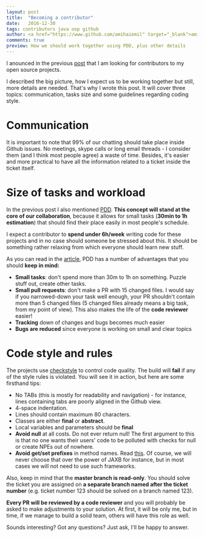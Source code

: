 ```yaml
---
layout: post
title:  "Becoming a contributor"
date:   2016-12-30
tags: contributors java oop github
author: <a href="https://www.github.com/amihaiemil" target="_blank">amihaiemil</a>
comments: true
preview: How we should work together using PDD, plus other details
---
```


I anounced in the previous [post](http://www.amihaiemil.com/2016/12/22/contributors-wanted.html) that I am looking for contributors to my open source projects.

I described the big picture, how I expect us to be working together  but still, more details are needed. That's why I wrote this post. It will cover three topics: communication, tasks size and some guidelines regarding coding style.

# Communication
It is important to note that 99% of our chatting should take place inside Github issues. No meetings, skype calls or long email threads - I consider them (and I think most people agree) a waste of time. Besides, it's easier and more practical to have all the information related to a ticket inside the ticket itself.

# Size of tasks and workload
In the previous post I also mentioned [PDD](http://www.yegor256.com/2009/03/04/pdd.html). **This concept will stand at the core of our collaboration**, because it allows for small tasks (**30min to 1h estimation**) that should find their place easily in most people's schedule.

I expect a contributor to **spend under 6h/week** writing code for these projects and in no case should someone be stressed about this. It should be something rather relaxing from which everyone should learn new stuff.

As you can read in the [article](http://www.yegor256.com/2009/03/04/pdd.html), PDD has a number of advantages that you should **keep in mind:**

  - **Small tasks**: don't spend more than 30m to 1h on something. Puzzle stuff out, create other tasks.
  - **Small pull requests**: don't make a PR with 15 changed files. I would say if you narrowed-down your task well enough, your PR shouldn't contain more than 5 changed files (5 changed files already means a big task, from my point of view). This also makes the life of the **code reviewer** easier!
  - **Tracking** down of changes and bugs becomes much easier
  - **Bugs are reduced** since everyone is working on small and clear topics

# Code style and rules

The projects use [checkstyle](http://checkstyle.sourceforge.net/) to control
code quality. The build will **fail** if any of the style rules is violated. You will
see it in action, but here are some firsthand tips:

  - No TABs (this is mostly for readability and navigation) - for instance, lines containing
  tabs are poorly aligned in the Github view.
  - 4-space indentation.
  - Lines should contain maximum 80 characters.
  - Classes are either **final** or **abstract**.
  - Local variables and parameters should be **final**
  - **Avoid null** at all costs. Do not ever return null! The first argument to this is
  that no one wants their users' code to be polluted with checks for null or create NPEs
  out of nowhere.
  - **Avoid get/set prefixes** in method names. Read [this](http://www.yegor256.com/2014/09/16/getters-and-setters-are-evil.html). Of course,
  we will never choose that over the power of JAXB for instance, but in most cases we will
  not need to use such frameworks.

Also, keep in mind that the **master branch is read-only**. You should solve the ticket you are assigned on **a separate branch named after the ticket number** (e.g. ticket number 123 should be solved on a branch named 123).

**Every PR will be reviewed by a code reviewer** and you will probably
be asked to make adjustments to your solution. At first, it will be
only me, but in time, if we manage to build a solid team, others will have this role as well.

Sounds interesting? Got any questions? Just ask, I'll be happy to answer.
